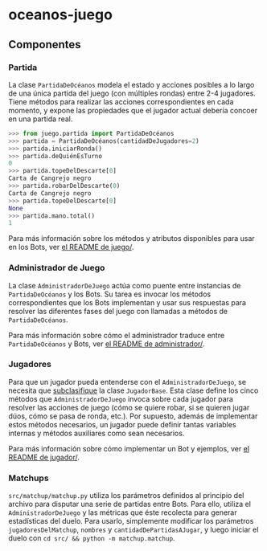 # oceanos-juego

## Componentes

### Partida
La clase `PartidaDeOcéanos` modela el estado y acciones posibles a lo largo de una única partida del juego (con múltiples rondas) entre 2-4 jugadores. Tiene métodos para realizar las acciones correspondientes en cada momento, y expone las propiedades que el jugador actual debería concoer en una partida real.

```python
>>> from juego.partida import PartidaDeOcéanos
>>> partida = PartidaDeOcéanos(cantidadDeJugadores=2)
>>> partida.iniciarRonda()
>>> partida.deQuiénEsTurno
0
>>> partida.topeDelDescarte[0]
Carta de Cangrejo negro
>>> partida.robarDelDescarte(0)
Carta de Cangrejo negro
>>> partida.topeDelDescarte[0]
None
>>> partida.mano.total()
1
```

Para más información sobre los métodos y atributos disponibles para usar en los Bots, ver [el README de juego/](src\juego\README.md).

### Administrador de Juego

La clase `AdministradorDeJuego` actúa como puente entre instancias de `PartidaDeOcéanos` y los Bots. Su tarea es invocar los métodos correspondientes que los Bots implementan y usar sus respuestas para resolver las diferentes fases del juego con llamadas a métodos de `PartidaDeOcéanos`.

Para más información sobre cómo el administrador traduce entre `PartidaDeOcéanos` y Bots, ver [el README de administrador/](src\administrador\README.md).

### Jugadores

Para que un jugador pueda entenderse con el `AdministradorDeJuego`, se necesita que [subclasifique](https://www.w3schools.com/python/python_inheritance.asp) la clase `JugadorBase`. Esta clase define los cinco métodos que `AdministradorDeJuego` invoca sobre cada jugador para resolver las acciones de juego (cómo se quiere robar, si se quieren jugar dúos, cómo se pasa de ronda, etc.). Por supuesto, además de implementar estos métodos necesarios, un jugador puede definir tantas variables internas y métodos auxiliares como sean necesarios.

Para más información sobre cómo implementar un Bot y ejemplos, ver [el README de jugador/](src\jugador\README.md).

### Matchups

`src/matchup/matchup.py` utiliza los parámetros definidos al principio del archivo para disputar una serie de partidas entre Bots. Para ello, utiliza el `AdministradorDeJuego` y las métricas que éste recolecta para generar estadísticas del duelo. Para usarlo, simplemente modificar los parámetros `jugadoresDelMatchup`, `nombres` y `cantidadDePartidasAJugar`, y luego iniciar el duelo con `cd src/ && python -m matchup.matchup`.